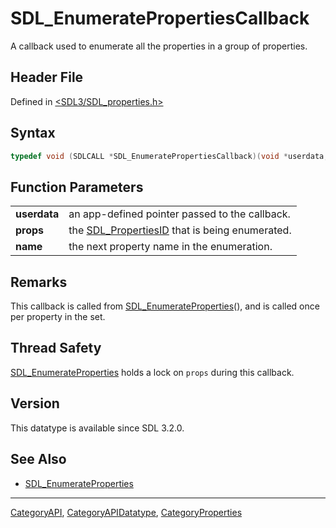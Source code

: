 # SDL_EnumeratePropertiesCallback

A callback used to enumerate all the properties in a group of properties.

## Header File

Defined in [<SDL3/SDL_properties.h>](https://github.com/libsdl-org/SDL/blob/main/include/SDL3/SDL_properties.h)

## Syntax

```c
typedef void (SDLCALL *SDL_EnumeratePropertiesCallback)(void *userdata, SDL_PropertiesID props, const char *name);
```

## Function Parameters

|              |                                                                    |
| ------------ | ------------------------------------------------------------------ |
| **userdata** | an app-defined pointer passed to the callback.                     |
| **props**    | the [SDL_PropertiesID](SDL_PropertiesID) that is being enumerated. |
| **name**     | the next property name in the enumeration.                         |

## Remarks

This callback is called from
[SDL_EnumerateProperties](SDL_EnumerateProperties)(), and is called once
per property in the set.

## Thread Safety

[SDL_EnumerateProperties](SDL_EnumerateProperties) holds a lock on `props`
during this callback.

## Version

This datatype is available since SDL 3.2.0.

## See Also

- [SDL_EnumerateProperties](SDL_EnumerateProperties)

----
[CategoryAPI](CategoryAPI), [CategoryAPIDatatype](CategoryAPIDatatype), [CategoryProperties](CategoryProperties)

